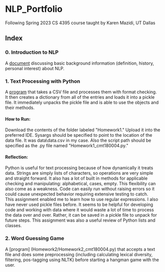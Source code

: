 # NLP_Portfolio
 Following Spring 2023 CS 4395 course taught by Karen Mazidi, UT Dallas
 
## Index
### 0. Introduction to NLP  
A [document](Overview_of_NLP.pdf) discussing basic background information (definition, history, personal interest) about NLP.
<br/>
### 1. Text Processing with Python
A [program](Homework1/Homework1_cmt180004.py) that takes a CSV file and processes them with format checking. It then creates a dictionary from all of the entries and loads it into a pickle file. It immediately unpacks the pickle file and is able to use the objects and their methods.  
#### How to Run:  
Download the contents of the folder labeled "Homework1." Upload it into the preferred IDE. Sysargs should be specified to point to the location of the data file. It was data\data.csv in my case. Also the script path should be specified as the .py file named "Homework1_cmt180004.py."  
#### Reflection:  
Python is useful for text processing because of how dynamically it treats data. Strings are simply lists of characters, so operations are very simple and straight forward. It also has a lot of built in methods for applicable checking and manipulating: alphabetical, cases, empty. This flexibility can also come as a weakness. Code can easily run without raising errors so it could cause unexpected behavior requiring extensive testing to catch.  
This assignment enabled me to learn how to use regular expressions. I also have never used pickle files before. It seems to be helpful for developing code and working with data where it would waste a lot of time to process the data over and over. Rather, it can be saved in a pickle file to unpack for future steps. This assignment was also a useful review of Python lists and classes.
<br/>
### 2. Word Guessing Game
A [program] (Homework2/Homework2_cmt180004.py) that accepts a text file and does some preprocessing (including calculating lexical diversity, filtering, pos-tagging using NLTK) before starting a hangman game with the user.
